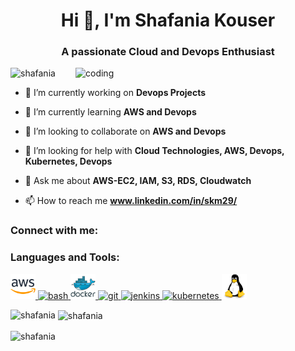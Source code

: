 <h1 align="center">Hi 👋, I'm Shafania Kouser</h1>
<h3 align="center">A passionate Cloud and Devops Enthusiast</h3>

<img align="right" alt="coding" width="400" src="https://cdn.dribbble.com/users/17707/screenshots/2413754/rrr.gif">

<p align="left"> <img src="https://komarev.com/ghpvc/?username=shafania&label=Profile%20views&color=0e75b6&style=flat" alt="shafania" /> </p>

- 🔭 I’m currently working on **Devops Projects**

- 🌱 I’m currently learning **AWS and Devops**

- 👯 I’m looking to collaborate on **AWS and Devops**

- 🤝 I’m looking for help with **Cloud Technologies, AWS, Devops, Kubernetes, Devops**

- 💬 Ask me about **AWS-EC2, IAM, S3, RDS, Cloudwatch**

- 📫 How to reach me **www.linkedin.com/in/skm29/**

<h3 align="left">Connect with me:</h3>
<p align="left">
</p>

<h3 align="left">Languages and Tools:</h3>
<p align="left"> <a href="https://aws.amazon.com" target="_blank" rel="noreferrer"> <img src="https://raw.githubusercontent.com/devicons/devicon/master/icons/amazonwebservices/amazonwebservices-original-wordmark.svg" alt="aws" width="40" height="40"/> </a> <a href="https://www.gnu.org/software/bash/" target="_blank" rel="noreferrer"> <img src="https://www.vectorlogo.zone/logos/gnu_bash/gnu_bash-icon.svg" alt="bash" width="40" height="40"/> </a> <a href="https://www.docker.com/" target="_blank" rel="noreferrer"> <img src="https://raw.githubusercontent.com/devicons/devicon/master/icons/docker/docker-original-wordmark.svg" alt="docker" width="40" height="40"/> </a> <a href="https://git-scm.com/" target="_blank" rel="noreferrer"> <img src="https://www.vectorlogo.zone/logos/git-scm/git-scm-icon.svg" alt="git" width="40" height="40"/> </a> <a href="https://www.jenkins.io" target="_blank" rel="noreferrer"> <img src="https://www.vectorlogo.zone/logos/jenkins/jenkins-icon.svg" alt="jenkins" width="40" height="40"/> </a> <a href="https://kubernetes.io" target="_blank" rel="noreferrer"> <img src="https://www.vectorlogo.zone/logos/kubernetes/kubernetes-icon.svg" alt="kubernetes" width="40" height="40"/> </a> <a href="https://www.linux.org/" target="_blank" rel="noreferrer"> <img src="https://raw.githubusercontent.com/devicons/devicon/master/icons/linux/linux-original.svg" alt="linux" width="40" height="40"/> </a> </p>

<p><img align="left" src="https://github-readme-stats.vercel.app/api/top-langs?username=shafania&show_icons=true&locale=en&layout=compact" alt="shafania" /></p>

<p>&nbsp;<img align="center" src="https://github-readme-stats.vercel.app/api?username=shafania&show_icons=true&locale=en" alt="shafania" /></p>

<p><img align="center" src="https://github-readme-streak-stats.herokuapp.com/?user=shafania&" alt="shafania" /></p>
